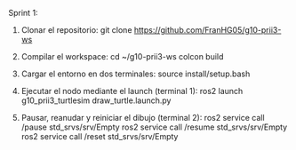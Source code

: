 Sprint 1: 

1) Clonar el repositorio:
git clone https://github.com/FranHG05/g10-prii3-ws

2) Compilar el workspace:
cd ~/g10-prii3-ws
colcon build

3) Cargar el entorno en dos terminales:
source install/setup.bash

4) Ejecutar el nodo mediante el launch (terminal 1):
ros2 launch g10_prii3_turtlesim draw_turtle.launch.py

5) Pausar, reanudar y reiniciar el dibujo (terminal 2):
ros2 service call /pause std_srvs/srv/Empty
ros2 service call /resume std_srvs/srv/Empty
ros2 service call /reset std_srvs/srv/Empty
